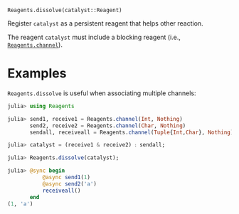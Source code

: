     Reagents.dissolve(catalyst::Reagent)

Register `catalyst` as a persistent reagent that helps other reaction.

The reagent `catalyst` must include a blocking reagent (i.e.,
[`Reagents.channel`](@ref)).

# Examples

`Reagents.dissolve` is useful when associating multiple channels:

```julia
julia> using Reagents

julia> send1, receive1 = Reagents.channel(Int, Nothing)
       send2, receive2 = Reagents.channel(Char, Nothing)
       sendall, receiveall = Reagents.channel(Tuple{Int,Char}, Nothing);

julia> catalyst = (receive1 & receive2) ⨟ sendall;

julia> Reagents.dissolve(catalyst);

julia> @sync begin
           @async send1(1)
           @async send2('a')
           receiveall()
       end
(1, 'a')
```
